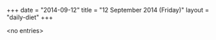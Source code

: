 +++
date = "2014-09-12"
title = "12 September 2014 (Friday)"
layout = "daily-diet"
+++

\<no entries\>